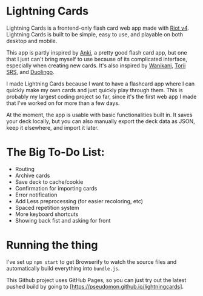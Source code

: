 # Lightning Cards
Lightning Cards is a frontend-only flash card web app made with [Riot v4](https://riot.js.org). Lightning Cards is built to be simple, easy to use, and playable on both desktop and mobile.

This app is partly inspired by [Anki](https://apps.ankiweb.net/), a pretty good flash card app, but one that I just can't bring myself to use because of its complicated interface, especially when creating new cards. It's also inspired by [Wanikani](https://apps.ankiweb.net/), [Torii SRS](https://apps.ankiweb.net/), and [Duolingo](https://duolingo.com).

I made Lightning Cards because I want to have a flashcard app where I can quickly make my own cards and just quickly play through them. This is probably my largest coding project so far, since it's the first web app I made that I've worked on for more than a few days.

At the moment, the app is usable with basic functionalities built in. It saves your deck locally, but you can also manually export the deck data as JSON, keep it elsewhere, and import it later.

# The Big To-Do List:
- Routing
- Archive cards
- Save deck to cache/cookie
- Confirmation for importing cards
- Error notification
- Add Less preprocessing (for easier recoloring, etc)
- Spaced repetition system
- More keyboard shortcuts
- Showing back fist and asking for front

# Running the thing
I've set up `npm start` to get Browserify to watch the source files and automatically build everything into `bundle.js`.

This Github project uses GitHub Pages, so you can just try out the latest pushed build by going to [https://pseudomon.github.io/lightningcards].  
